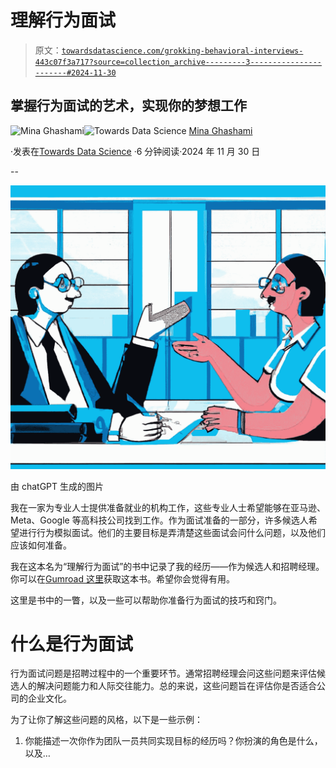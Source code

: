# 理解行为面试

> 原文：[`towardsdatascience.com/grokking-behavioral-interviews-443c07f3a717?source=collection_archive---------3-----------------------#2024-11-30`](https://towardsdatascience.com/grokking-behavioral-interviews-443c07f3a717?source=collection_archive---------3-----------------------#2024-11-30)

## 掌握行为面试的艺术，实现你的梦想工作

[](https://medium.com/@mina.ghashami?source=post_page---byline--443c07f3a717--------------------------------)![Mina Ghashami](https://medium.com/@mina.ghashami?source=post_page---byline--443c07f3a717--------------------------------)[](https://towardsdatascience.com/?source=post_page---byline--443c07f3a717--------------------------------)![Towards Data Science](https://towardsdatascience.com/?source=post_page---byline--443c07f3a717--------------------------------) [Mina Ghashami](https://medium.com/@mina.ghashami?source=post_page---byline--443c07f3a717--------------------------------)

·发表在[Towards Data Science](https://towardsdatascience.com/?source=post_page---byline--443c07f3a717--------------------------------) ·6 分钟阅读·2024 年 11 月 30 日

--

![](img/c567a1d813835cb668248b930f80958e.png)

由 chatGPT 生成的图片

我在一家为专业人士提供准备就业的机构工作，这些专业人士希望能够在亚马逊、Meta、Google 等高科技公司找到工作。作为面试准备的一部分，许多候选人希望进行行为模拟面试。他们的主要目标是弄清楚这些面试会问什么问题，以及他们应该如何准备。

我在这本名为“理解行为面试”的书中记录了我的经历——作为候选人和招聘经理。你可以在[Gumroad 这里](https://minaquest.gumroad.com/l/behavioralinterviews)获取这本书。希望你会觉得有用。

这里是书中的一瞥，以及一些可以帮助你准备行为面试的技巧和窍门。

# 什么是行为面试

行为面试问题是招聘过程中的一个重要环节。通常招聘经理会问这些问题来评估候选人的解决问题能力和人际交往能力。总的来说，这些问题旨在评估你是否适合公司的企业文化。

为了让你了解这些问题的风格，以下是一些示例：

1.  你能描述一次你作为团队一员共同实现目标的经历吗？你扮演的角色是什么，以及…
